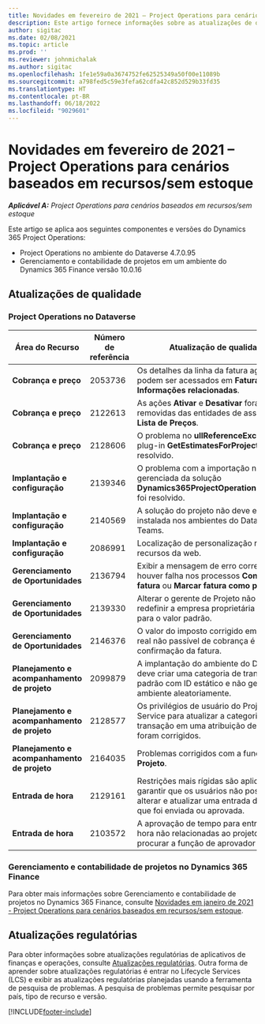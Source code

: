 ```yaml
---
title: Novidades em fevereiro de 2021 – Project Operations para cenários baseados em recursos/sem estoque
description: Este artigo fornece informações sobre as atualizações de qualidade disponíveis na versão de fevereiro de 2021 do Project Operations para cenários baseados em recursos/sem estoque.
author: sigitac
ms.date: 02/08/2021
ms.topic: article
ms.prod: ''
ms.reviewer: johnmichalak
ms.author: sigitac
ms.openlocfilehash: 1fe1e59a0a3674752fe62525349a50f00e11089b
ms.sourcegitcommit: a798fed5c59e3fefa62cdfa42c852d529b33fd35
ms.translationtype: HT
ms.contentlocale: pt-BR
ms.lasthandoff: 06/18/2022
ms.locfileid: "9029601"
---
```

# <a name="whats-new-february-2021---project-operations-for-resourcenon-stocked-based-scenarios"></a>Novidades em fevereiro de 2021 – Project Operations para cenários baseados em recursos/sem estoque

_**Aplicável A:** Project Operations para cenários baseados em recursos/sem estoque_

Este artigo se aplica aos seguintes componentes e versões do Dynamics 365 Project Operations:

- Project Operations no ambiente do Dataverse 4.7.0.95
- Gerenciamento e contabilidade de projetos em um ambiente do Dynamics 365 Finance versão 10.0.16 

## <a name="quality-updates"></a>Atualizações de qualidade

### <a name="project-operations-on-dataverse"></a>Project Operations no Dataverse

| **Área do Recurso** | **Número de referência** | **Atualização de qualidade** |
| --- | --- | --- |
| **Cobrança e preço** | 2053736 | Os detalhes da linha da fatura agora podem ser acessados em **Fatura** > **Informações relacionadas**. |
| **Cobrança e preço** | 2122613 | As ações **Ativar** e **Desativar** foram removidas das entidades de associação **Lista de Preços**. |
| **Cobrança e preço** | 2128606 | O problema no **ullReferenceException** no plug-in **GetEstimatesForProject** foi resolvido. |
| **Implantação e configuração** | 2139346 | O problema com a importação não gerenciada da solução **Dynamics365ProjectOperationsDualWrite** foi resolvido. |
| **Implantação e configuração** | 2140569 | A solução do projeto não deve estar instalada nos ambientes do Dataverse Teams. |
| **Implantação e configuração** | 2086991 | Localização de personalização restrita de recursos da web. |
| **Gerenciamento de Oportunidades** | 2136794 | Exibir a mensagem de erro correta se houver falha nos processos **Confirmar fatura** ou **Marcar fatura como paga**. |
| **Gerenciamento de Oportunidades** | 2139330 | Alterar o gerente de Projeto não deve redefinir a empresa proprietária de volta para o valor padrão. |
| **Gerenciamento de Oportunidades** | 2146376 | O valor do imposto corrigido em um dado real não passível de cobrança é criado na confirmação da fatura. |
| **Planejamento e acompanhamento de projeto** | 2099879 | A implantação do ambiente do Dataverse deve criar uma categoria de transação padrão com ID estático e não gerar um por ambiente aleatoriamente. |
| **Planejamento e acompanhamento de projeto** | 2128577 | Os privilégios de usuário do Project Service para atualizar a categoria de transação em uma atribuição de recurso foram corrigidos. |
| **Planejamento e acompanhamento de projeto** | 2164035 | Problemas corrigidos com a função **Copiar Projeto**. |
| **Entrada de hora** | 2129161 | Restrições mais rígidas são aplicadas para garantir que os usuários não possam alterar e atualizar uma entrada de tempo que foi enviada ou aprovada. |
| **Entrada de hora** | 2103572 | A aprovação de tempo para entradas de hora não relacionadas ao projeto não deve procurar a função de aprovador do projeto. |

### <a name="project-management-and-accounting-in-dynamics-365-finance"></a>Gerenciamento e contabilidade de projetos no Dynamics 365 Finance 

Para obter mais informações sobre Gerenciamento e contabilidade de projetos no Dynamics 365 Finance, consulte [Novidades em janeiro de 2021 - Project Operations para cenários baseados em recursos/sem estoque](whats-new-jan-2021-resource-based.md).


## <a name="regulatory-updates"></a>Atualizações regulatórias

Para obter informações sobre atualizações regulatórias de aplicativos de finanças e operações, consulte [Atualizações regulatórias](/dynamics365/finance/localizations/regulatory-updates). Outra forma de aprender sobre atualizações regulatórias é entrar no Lifecycle Services (LCS) e exibir as atualizações regulatórias planejadas usando a ferramenta de pesquisa de problemas. A pesquisa de problemas permite pesquisar por país, tipo de recurso e versão.


[!INCLUDE[footer-include](../includes/footer-banner.md)]